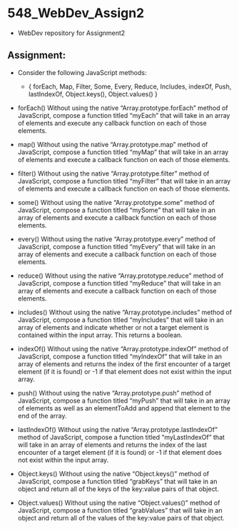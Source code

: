 # 548_WebDev_Assign2
* WebDev repository for Assignment2
## Assignment:

* Consider the following JavaScript methods:
  * { forEach, Map, Filter, Some, Every, Reduce, Includes, indexOf, Push, lastIndexOf, Object.keys(), Object.values() }

* forEach()
  Without using the native “Array.prototype.forEach” method of JavaScript, compose a function titled “myEach” that will take in an 
  array of elements and execute any callback function on each of those elements.
* map()
  Without using the native “Array.prototype.map” method of JavaScript, compose a function titled “myMap” that will take in an 
  array of elements and execute a callback function on each of those elements.
* filter()
  Without using the native “Array.prototype.filter” method of JavaScript, compose a function titled “myFilter” that will take in 
  an array of elements and execute a callback function on each of those elements.
* some() 
  Without using the native “Array.prototype.some” method of JavaScript, compose a function titled “mySome” that will take in an 
  array of elements and execute a callback function on each of those elements.
* every()
  Without using the native “Array.prototype.every” method of JavaScript, compose a function titled “myEvery” that will take in an 
  array of elements and execute a callback function on each of those elements.

* reduce()
  Without using the native “Array.prototype.reduce” method of JavaScript, compose a function titled “myReduce” that will take in 
  an array of elements and execute a callback function on each of those elements.
* includes()
  Without using the native “Array.prototype.includes” method of JavaScript, compose a function titled “myIncludes” that will take 
  in an array of elements and indicate whether or not a target element is contained within the input array. This returns a 
  boolean.
* indexOf()
  Without using the native “Array.prototype.indexOf” method of JavaScript, compose a function titled “myIndexOf” that will take in 
  an array of elements and returns the index of the first encounter of a target element (if it is found) or -1 if that element 
  does not exist within the input array.
* push()
  Without using the native “Array.prototype.push” method of JavaScript, compose a function titled “myPush” that will take in an 
  array of elements as well as an elementToAdd and append that element to the end of the array.
* lastIndexOf()
  Without using the native “Array.prototype.lastIndexOf” method of JavaScript, compose a function titled “myLastIndexOf” that will 
  take in an array of elements and returns the index of the last encounter of a target element (if it is found) or -1 if that 
  element does not exist within the input array.

* Object.keys()
  Without using the native “Object.keys()” method of JavaScript, compose a function titled “grabKeys” that will take in an object 
  and return all of the keys of the key:value pairs of that object.
* Object.values()
  Without using the native “Object.values()” method of JavaScript, compose a function titled “grabValues” that will take in an  
  object and return all of the values of the key:value pairs of that object.


